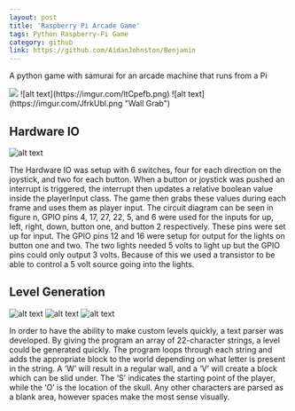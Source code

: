 ```yaml
---
layout: post
title: 'Raspberry Pi Arcade Game'
tags: Python Raspberry-Pi Game
category: github
link: https://github.com/AidanJohnston/Benjamin
---
```

A python game with samurai for an arcade machine that runs from a Pi

<img src="http://imgur.com/AvAnN7K.png">
![alt text](https://imgur.com/ltCpefb.png)
![alt text](https://imgur.com/JfrkUbl.png "Wall Grab")

## Hardware IO
![alt text](https://imgur.com/xb21sH7.png "Pi Diagram")

The Hardware IO was setup with 6 switches, four for each direction on the joystick, and two for each button.  When a button or joystick was pushed an interrupt is triggered, the interrupt then updates a relative boolean value inside the playerInput class.  The game then grabs these values during each frame and uses them as player input.  The circuit diagram can be seen in figure n, GPIO pins 4, 17, 27, 22, 5, and 6 were used for the inputs for up, left, right, down, button one, and button 2 respectively.  These pins were set up for input.  The GPIO pins 12 and 16 were setup for output for the lights on button one and two.  The two lights needed 5 volts to light up but the GPIO pins could only output 3 volts.  Because of this we used a transistor to be able to control a 5 volt source going into the lights.  

## Level Generation
![alt text](https://imgur.com/3RfnMe1.png "Example Level")
![alt text](https://imgur.com/7DJZ3X0.png "Brick Texture")
![alt text](https://imgur.com/QptDDPn.png "Example Level")

In order to have the ability to make custom levels quickly, a text parser was developed. By giving the program an array of 22-character strings, a level could be generated quickly. The program loops through each string and adds the appropriate block to the world depending on what letter is present in the string. A ‘W’ will result in a regular wall, and a ‘V’ will create a block which can be slid under. The ‘S’ indicates the starting point of the player, while the ‘O’ is the location of the skull. Any other characters are parsed as a blank area, however spaces make the most sense visually. 
